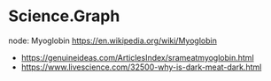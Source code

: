 # Science.Graph
node: Myoglobin https://en.wikipedia.org/wiki/Myoglobin
- https://genuineideas.com/ArticlesIndex/srameatmyoglobin.html
- https://www.livescience.com/32500-why-is-dark-meat-dark.html
